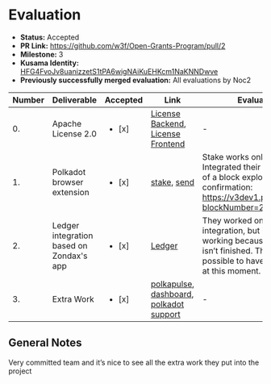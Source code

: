 # Evaluation

* **Status:** Accepted
* **PR Link:** https://github.com/w3f/Open-Grants-Program/pull/2 
* **Milestone:** 3
* **Kusama Identity:** [HFG4FvoJv8uanizzetS1tPA6wigNAiKuEHKcm1NaKNNDwve](https://polkascan.io/pre/kusama/account/HFG4FvoJv8uanizzetS1tPA6wigNAiKuEHKcm1NaKNNDwve)
* **Previously successfully merged evaluation:** All evaluations by Noc2

| Number | Deliverable | Accepted | Link | Evaluation Notes |
| ------------- | ------------- | ------------- | ------------- |------------- |
| 0. | Apache License 2.0 | <ul><li>[x] </li></ul>|[License Backend](https://github.com/Colm3na/polkastats-backend-v3/blob/develop/LICENSE), [License Frontend](https://github.com/Colm3na/polkastats-v3/blob/develop/LICENSE)| -  | 
| 1. | Polkadot browser extension |<ul><li>[x] </li></ul>| [stake](https://github.com/Colm3na/polkastats-v3/blob/develop/pages/stake.vue), [send](https://github.com/Colm3na/polkastats-v3/blob/develop/pages/send.vue) | Stake works only without any bond, Integrated their own simple version of a block explorer for the confirmation: https://v3dev1.polkastats.io/block/?blockNumber=2888914 | 
| 2. | Ledger integration based on Zondax's app |<ul><li>[x] </li></ul>| [Ledger](https://github.com/Colm3na/ledger-polkadot-js/blob/master/tests/sign_custom_tx_test.ispec.js) | They worked on the ledger integration, but it’s currently not working because the ledger app isn’t finished. Therefore, it’s not possible to have a working solution at this moment. | 
| 3. | Extra Work |<ul><li>[x] </li></ul>| [polkapulse](https://polkapulse.polkastats.io/), [dashboard](https://polkastats.io/), [polkadot support](https://polkadot.polkastats.io/) | - | 

## General Notes

Very committed team and it’s nice to see all the extra work they put into the project
